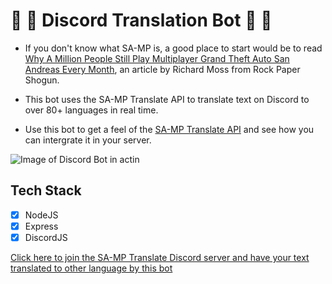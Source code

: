 # 🚀 🎉 Discord Translation Bot 🚀 🎉

- If you don't know what SA-MP is, a good place to start would be to read [Why A Million People Still Play Multiplayer Grand Theft Auto San Andreas Every Month](https://www.rockpapershotgun.com/2016/09/15/why-a-million-people-still-play-multiplayer-grand-theft-auto-san-andreas-every-month/ "Article"), an article by Richard Moss from Rock Paper Shogun.


- This bot uses the SA-MP Translate API to translate text on Discord to over 80+ languages in real time. 
- Use this bot to get a feel of the [SA-MP Translate API](https://www.sa-mp-translate.com) and see how you can intergrate it in your server.

![Image of Discord Bot in actin](https://imgur.com/XGbfs8j.png)

## Tech Stack
- [x] NodeJS
- [x] Express
- [x] DiscordJS

[Click here to join the SA-MP Translate Discord server and have your text translated to other language by this bot](discord.gg/a4p6kvvpdw)
